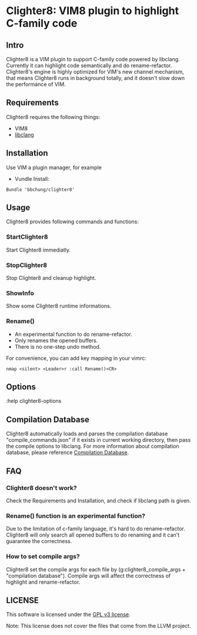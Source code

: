 # Clighter8: VIM8 plugin to highlight C-family code

## Intro

Clighter8 is a VIM plugin to support C-family code powered by libclang.
Currently it can highlight code semantically and do rename-refactor. Clighter8's
engine is highly optimized for VIM's new channel mechanism, that means Clighter8 
runs in background totally, and it doesn't slow down the performance of VIM.

## Requirements

Clighter8 requires the following things:

* VIM8
* [libclang][libclang]

## Installation

Use VIM a plugin manager, for example

* Vundle Install:
```vim
Bundle 'bbchung/clighter8'
```

## Usage

Clighter8 provides following commands and functions:

### StartClighter8

Start Clighter8 immediatly.

### StopClighter8

Stop Clighter8 and cleanup highlight.

### ShowInfo

Show some Clighter8 runtime informations.

### Rename()

* An experimental function to do rename-refactor.
* Only renames the opened buffers.
* There is no one-step undo method.

For convenience, you can add key mapping in your vimrc:
```vim
nmap <silent> <Leader>r :call Rename()<CR>
```

## Options

:help clighter8-options

## Compilation Database

Clighter8 automatically loads and parses the compilation database
"compile_commands.json" if it exists in current working directory, then pass the
compile options to libclang. For more information about
compilation database, please reference [Compilation Database][cdb].

## FAQ

### Clighter8 doesn't work?
Check the Requirements and Installation, and check if libclang path is given.

### Rename() function is an experimental function?
Due to the limitation of c-family language, it's hard to do rename-refactor.
Clighter8 will only search all opened buffers to do renaming and it
can't guarantee the correctness.

### How to set compile args?
Clighter8 set the compile args for each file by (g:clighter8_compile_args +
"compilation database"). Compile args will affect the correctness of highlight
and rename-refactor.

## LICENSE

This software is licensed under the [GPL v3 license][gpl].

Note: This license does not cover the files that come from the LLVM project.


[libclang]: http://llvm.org/apt/
[gpl]: http://www.gnu.org/copyleft/gpl.html
[ycm]: https://github.com/Valloric/YouCompleteMe
[cdb]: http://clang.llvm.org/docs/JSONCompilationDatabase.html
